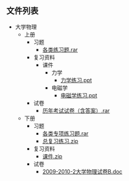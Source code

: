 
## 文件列表

- 大学物理
    - 上册
        - 习题
            - [各类练习题.rar](https://github.com/OpenWyu/wyu-courses-lib/raw/master/大学物理/上册/习题/各类练习题.rar)
        - 复习资料
            - 课件
                - 力学
                    - [力学练习.ppt](https://github.com/OpenWyu/wyu-courses-lib/raw/master/大学物理/上册/复习资料/课件/力学/力学练习.ppt)
                - 电磁学
                    - [电磁学练习.ppt](https://github.com/OpenWyu/wyu-courses-lib/raw/master/大学物理/上册/复习资料/课件/电磁学/电磁学练习.ppt)
        - 试卷
            - [历年考试试卷（含答案）.rar](https://github.com/OpenWyu/wyu-courses-lib/raw/master/大学物理/上册/试卷/历年考试试卷（含答案）.rar)
    - 下册
        - 习题
            - [各类专项练习题.rar](https://github.com/OpenWyu/wyu-courses-lib/raw/master/大学物理/下册/习题/各类专项练习题.rar)
            - [总复习练习.zip](https://github.com/OpenWyu/wyu-courses-lib/raw/master/大学物理/下册/习题/总复习练习.zip)
        - 复习资料
            - [课件.zip](https://github.com/OpenWyu/wyu-courses-lib/raw/master/大学物理/下册/复习资料/课件.zip)
        - 试卷
            - [2009-2010-2大学物理试卷B.doc](https://github.com/OpenWyu/wyu-courses-lib/raw/master/大学物理/下册/试卷/2009-2010-2大学物理试卷B.doc)
